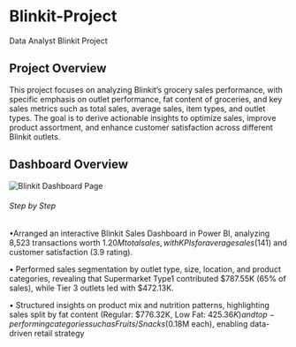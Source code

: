 # Blinkit-Project
Data Analyst Blinkit Project
## Project Overview
This project focuses on analyzing Blinkit’s grocery sales performance, with specific emphasis on outlet performance, fat content of groceries, and key sales metrics such as total sales, average sales, item types, and outlet types. The goal is to derive actionable insights to optimize sales, improve product assortment, and enhance customer satisfaction across different Blinkit outlets.
## Dashboard Overview
![Blinkit Dashboard Page](https://github.com/user-attachments/assets/a1ae59a2-7f12-4f04-9720-1ed6ba75d013)

###### Step by Step

•Arranged an interactive Blinkit Sales Dashboard in Power BI, analyzing 8,523 transactions worth $1.20M total sales, with KPIs for average sales ($141) and customer satisfaction (3.9 rating).


• Performed sales segmentation by outlet type, size, location, and product categories, revealing that Supermarket Type1 contributed $787.55K (65% of sales), while Tier 3 outlets led with $472.13K.


• Structured insights on product mix and nutrition patterns, highlighting sales split by fat content (Regular: $776.32K, Low Fat: $425.36K) and top-performing categories such as Fruits/Snacks ($0.18M each), enabling data-driven retail strategy
